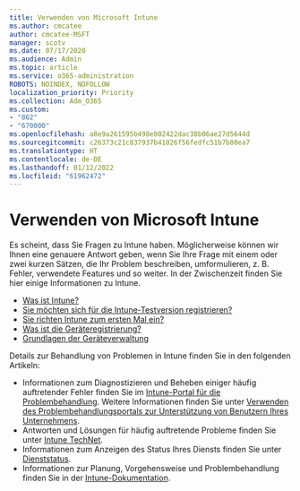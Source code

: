 ```yaml
---
title: Verwenden von Microsoft Intune
ms.author: cmcatee
author: cmcatee-MSFT
manager: scotv
ms.date: 07/17/2020
ms.audience: Admin
ms.topic: article
ms.service: o365-administration
ROBOTS: NOINDEX, NOFOLLOW
localization_priority: Priority
ms.collection: Adm_O365
ms.custom:
- "862"
- "670000"
ms.openlocfilehash: a8e9a261595b498e802422dac38b06ae27d5644d
ms.sourcegitcommit: c26373c21c837937b41026f56fedfc51b7b80ea7
ms.translationtype: HT
ms.contentlocale: de-DE
ms.lasthandoff: 01/12/2022
ms.locfileid: "61962472"
---
```

# <a name="working-with-microsoft-intune"></a>Verwenden von Microsoft Intune

Es scheint, dass Sie Fragen zu Intune haben. Möglicherweise können wir Ihnen eine genauere Antwort geben, wenn Sie Ihre Frage mit einem oder zwei kurzen Sätzen, die Ihr Problem beschreiben, umformulieren, z. B. Fehler, verwendete Features und so weiter. In der Zwischenzeit finden Sie hier einige Informationen zu Intune.

- [Was ist Intune?](https://docs.microsoft.com/intune/what-is-intune)
- [Sie möchten sich für die Intune-Testversion registrieren?](https://docs.microsoft.com/intune/free-trial-sign-up)
- [Sie richten Intune zum ersten Mal ein?](https://docs.microsoft.com/intune/setup-steps)
- [Was ist die Geräteregistrierung?](https://docs.microsoft.com/intune/device-enrollment)
- [Grundlagen der Geräteverwaltung](https://docs.microsoft.com/mem/intune/fundamentals/)

Details zur Behandlung von Problemen in Intune finden Sie in den folgenden Artikeln:

- Informationen zum Diagnostizieren und Beheben einiger häufig auftretender Fehler finden Sie im [Intune-Portal für die Problembehandlung](https://aka.ms/intunetroubleshooting). Weitere Informationen finden Sie unter [Verwenden des Problembehandlungsportals zur Unterstützung von Benutzern Ihres Unternehmens](https://docs.microsoft.com/intune/help-desk-operators).
- Antworten und Lösungen für häufig auftretende Probleme finden Sie unter [Intune TechNet](https://aka.ms/intuneforums).
- Informationen zum Anzeigen des Status Ihres Diensts finden Sie unter [Dienststatus](https://portal.office.com/AdminPortal/Home#/servicehealth).
- Informationen zur Planung, Vorgehensweise und Problembehandlung finden Sie in der [Intune-Dokumentation](https://docs.microsoft.com/intune/).
